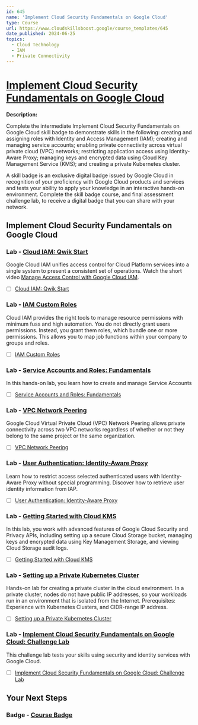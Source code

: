 ```yaml
---
id: 645
name: 'Implement Cloud Security Fundamentals on Google Cloud'
type: Course
url: https://www.cloudskillsboost.google/course_templates/645
date_published: 2024-06-25
topics:
  - Cloud Technology
  - IAM
  - Private Connectivity
---
```


# [Implement Cloud Security Fundamentals on Google Cloud](https://www.cloudskillsboost.google/course_templates/645)

**Description:**

Complete the intermediate Implement Cloud Security Fundamentals on Google Cloud skill badge to demonstrate skills in the following: creating and assigning roles with Identity and Access Management (IAM); creating and managing service accounts; enabling private connectivity across virtual private cloud (VPC) networks; restricting application access using Identity-Aware Proxy; managing keys and encrypted data using Cloud Key Management Service (KMS); and creating a private Kubernetes cluster.

A skill badge is an exclusive digital badge issued by Google Cloud in recognition of your proficiency with Google Cloud products and services and tests your ability to apply your knowledge in an interactive hands-on environment. Complete the skill badge course, and final assessment challenge lab, to receive a digital badge that you can share with your network.

## Implement Cloud Security Fundamentals on Google Cloud

### Lab - [Cloud IAM: Qwik Start](https://www.cloudskillsboost.google/course_templates/645/labs/489292)

Google Cloud IAM unifies access  control for Cloud Platform services into a single system to present a consistent set of operations. Watch the short video <A HREF="https://youtu.be/PqMGmRhKsnM">Manage Access Control with Google Cloud IAM</A>.

* [ ] [Cloud IAM: Qwik Start](../labs/Cloud-IAM-Qwik-Start.md)

### Lab - [IAM Custom Roles](https://www.cloudskillsboost.google/course_templates/645/labs/489293)

Cloud IAM provides the right tools to manage resource permissions with minimum fuss and high automation. You do not directly grant users permissions. Instead, you grant them roles, which bundle one or more permissions. This allows you to map job functions within your company to groups and roles.

* [ ] [IAM Custom Roles](../labs/IAM-Custom-Roles.md)

### Lab - [Service Accounts and Roles: Fundamentals](https://www.cloudskillsboost.google/course_templates/645/labs/489294)

In this hands-on lab, you learn how to create and manage Service Accounts

* [ ] [Service Accounts and Roles: Fundamentals](../labs/Service-Accounts-and-Roles-Fundamentals.md)

### Lab - [VPC Network Peering](https://www.cloudskillsboost.google/course_templates/645/labs/489295)

Google Cloud Virtual Private Cloud (VPC) Network Peering allows private connectivity across two VPC networks regardless of whether or not they belong to the same project or the same organization.

* [ ] [VPC Network Peering](../labs/VPC-Network-Peering.md)

### Lab - [User Authentication: Identity-Aware Proxy](https://www.cloudskillsboost.google/course_templates/645/labs/489296)

Learn how to restrict access selected authenticated users with Identity-Aware Proxy without special programming. Discover how to retrieve user identity information from IAP.

* [ ] [User Authentication: Identity-Aware Proxy](../labs/User-Authentication-Identity-Aware-Proxy.md)

### Lab - [Getting Started with Cloud KMS](https://www.cloudskillsboost.google/course_templates/645/labs/489297)

In this lab, you work with advanced features of Google Cloud Security and Privacy APIs, including setting up a secure Cloud Storage bucket, managing keys and encrypted data using Key Management Storage, and viewing Cloud Storage audit logs.

* [ ] [Getting Started with Cloud KMS](../labs/Getting-Started-with-Cloud-KMS.md)

### Lab - [Setting up a Private Kubernetes Cluster](https://www.cloudskillsboost.google/course_templates/645/labs/489298)

Hands-on lab for creating a private cluster in the cloud environment. In a private cluster, nodes do not have public IP addresses, so your workloads run in an environment that is isolated from the Internet. Prerequisites: Experience with Kubernetes Clusters, and CIDR-range IP address.

* [ ] [Setting up a Private Kubernetes Cluster](../labs/Setting-up-a-Private-Kubernetes-Cluster.md)

### Lab - [Implement Cloud Security Fundamentals on Google Cloud: Challenge Lab](https://www.cloudskillsboost.google/course_templates/645/labs/489299)

This challenge lab tests your skills using security and identity services with Google Cloud.

* [ ] [Implement Cloud Security Fundamentals on Google Cloud: Challenge Lab](../labs/Implement-Cloud-Security-Fundamentals-on-Google-Cloud-Challenge-Lab.md)

## Your Next Steps

### Badge - [Course Badge](https://www.cloudskillsboost.google)
